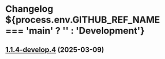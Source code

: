 # Changelog ${process.env.GITHUB_REF_NAME === 'main' ? '' : 'Development'}

## [1.1.4-develop.4](https://github.com/leszekszpunar/CardActions.Api/compare/v1.1.4-develop.3...v1.1.4-develop.4) (2025-03-09)
